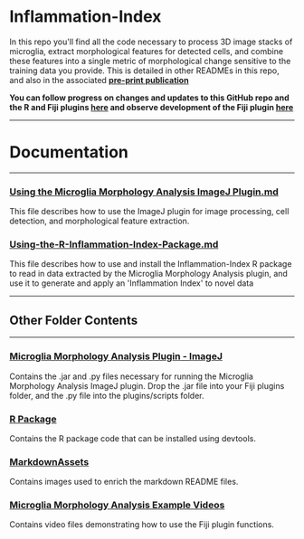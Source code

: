 # Inflammation-Index

In this repo you'll find all the code necessary to process 3D image stacks of microglia, extract morphological features for detected cells, and combine these features into a single metric of morphological change sensitive to the training data you provide. This is detailed in other READMEs in this repo, and also in the associated **[pre-print publication](https://www.biorxiv.org/content/10.1101/2021.01.12.426422v1)**

**You can follow progress on changes and updates to this GitHub repo and the R and Fiji plugins [here](https://github.com/BrainEnergyLab/Inflammation-Index/projects/1) and observe development of the Fiji plugin [here](https://github.com/DAZN-DKClarke/ImageJMicroMorphJarTest)**

---

# Documentation

---

### [Using the Microglia Morphology Analysis ImageJ Plugin.md](https://github.com/BrainEnergyLab/Inflammation-Index/blob/master/Using%20the%20Microglia%20Morphology%20Analysis%20ImageJ%20Plugin.md)

This file describes how to use the ImageJ plugin for image processing, cell detection, and morphological feature extraction.

### [Using-the-R-Inflammation-Index-Package.md](https://github.com/BrainEnergyLab/Inflammation-Index/blob/master/Using-the-R-Inflammation-Index-Package.md)

This file describes how to use and install the Inflammation-Index R package to read in data extracted by the Microglia Morphology Analysis plugin, and use it to generate and apply an 'Inflammation Index' to novel data

---

## Other Folder Contents

---

### [Microglia Morphology Analysis Plugin - ImageJ](https://github.com/BrainEnergyLab/Inflammation-Index/tree/master/Microglia%20Morphology%20Analysis%20Plugin%20-%20ImageJ)

Contains the .jar and .py files necessary for running the Microglia Morphology Analysis ImageJ plugin. Drop the .jar file into your Fiji plugins folder, and the .py file into the plugins/scripts folder.

### [R Package](https://github.com/BrainEnergyLab/Inflammation-Index/tree/master/R%20Package)

Contains the R package code that can be installed using devtools.

### [MarkdownAssets](https://github.com/BrainEnergyLab/Inflammation-Index/tree/master/MarkdownAssets)

Contains images used to enrich the markdown README files.

### [Microglia Morphology Analysis Example Videos](https://github.com/BrainEnergyLab/Inflammation-Index/tree/master/Microglia%20Morphology%20Analysis%20Example%20Videos)

Contains video files demonstrating how to use the Fiji plugin functions.
